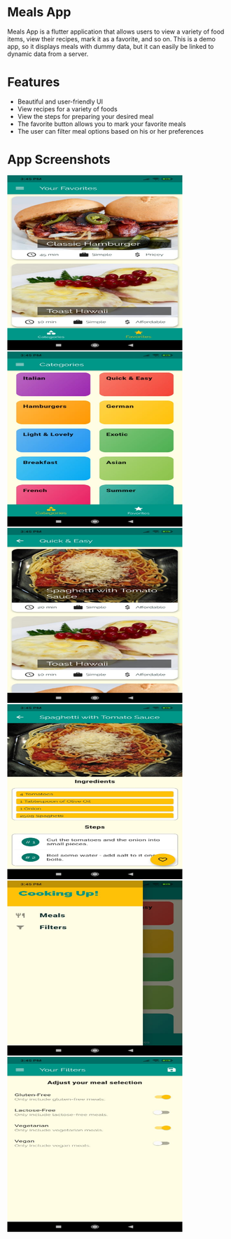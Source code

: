 # Meals App

Meals App is a flutter application that allows users to view a variety of food items, view their recipes, mark it as a favorite, and so on.
This is a demo app, so it displays meals with dummy data, but it can easily be linked to dynamic data from a server.

# Features

  - Beautiful and user-friendly UI
  - View recipes for a variety of foods
  - View the steps for preparing your desired meal
  - The favorite button allows you to mark your favorite meals
  - The user can filter meal options based on his or her preferences

# App Screenshots
<img src="screenshots/1.jpeg" height="400" width="400"> <img src="screenshots/2.jpeg" height="400" width="400"> <img src="screenshots/3.jpeg" height="400" width="400"> <img src="screenshots/4.jpeg" height="400" width="400"> <img src="screenshots/5.jpeg" height="400" width="400"> <img src="screenshots/6.jpeg" height="400" width="400"> 
